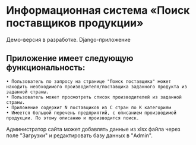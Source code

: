 
# Информационная система «Поиск поставщиков продукции»
Демо-версия в разработке. Django-приложение
## Приложение имеет следующую функциональность:
    • Пользователь по запросу на странице "Поиск поставщика" может находить необходимого производителя/поставщика заданного продукта из заданной страны.
    • Пользователь может просмотреть список производителей из заданной страны.
    • Приложение содержит N поставщиков из C стран по K категориям
    • Имеется большой перечень предприятий, с описанием производимой продукции. По этому описанию и производится поиск.
Администратор сайта может добавлять данные из xlsx файла через поле "Загрузки" и редактировать базу данных в "Admin".
